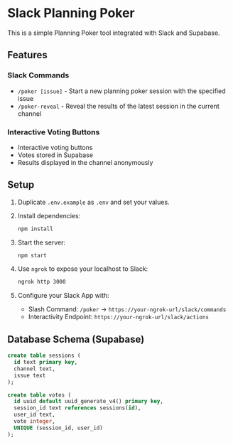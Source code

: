 # Slack Planning Poker

This is a simple Planning Poker tool integrated with Slack and Supabase.

## Features

### Slack Commands

- `/poker [issue]` - Start a new planning poker session with the specified issue
- `/poker-reveal` - Reveal the results of the latest session in the current channel

### Interactive Voting Buttons

- Interactive voting buttons
- Votes stored in Supabase
- Results displayed in the channel anonymously

## Setup

1. Duplicate `.env.example` as `.env` and set your values.
2. Install dependencies:

   ```bash
   npm install
   ```

3. Start the server:

   ```bash
   npm start
   ```

4. Use `ngrok` to expose your localhost to Slack:

   ```bash
   ngrok http 3000
   ```

5. Configure your Slack App with:

   - Slash Command: `/poker` → `https://your-ngrok-url/slack/commands`
   - Interactivity Endpoint: `https://your-ngrok-url/slack/actions`

## Database Schema (Supabase)

```sql
create table sessions (
  id text primary key,
  channel text,
  issue text
);

create table votes (
  id uuid default uuid_generate_v4() primary key,
  session_id text references sessions(id),
  user_id text,
  vote integer,
  UNIQUE (session_id, user_id)
);
```
